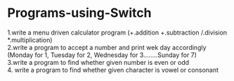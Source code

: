 # Programs-using-Switch


1.write a menu driven calculator program (+.addition +.subtraction /.division *.multiplication)<br>
2.write a program to accept a number and print wek day accordingly (Monday for 1, Tuesday for 2,
Wednesday for 3……..Sunday for 7)<br>
3.write a program to find whether given number is even or odd<br>
4. write a program to find whether given character is vowel or consonant<br>
